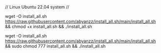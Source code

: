 // Linux Ubuntu 22.04 system //

wget -O install_all.sh https://raw.githubusercontent.com/abyanzz/install_all.sh/main/install_all.sh && chmod +x install_all.sh && ./install_all.sh

wget -O install_all.sh https://raw.githubusercontent.com/abyanzz/install_all.sh/main/install_all.sh && sudo chmod 777 install_all.sh && ./install_all.sh

